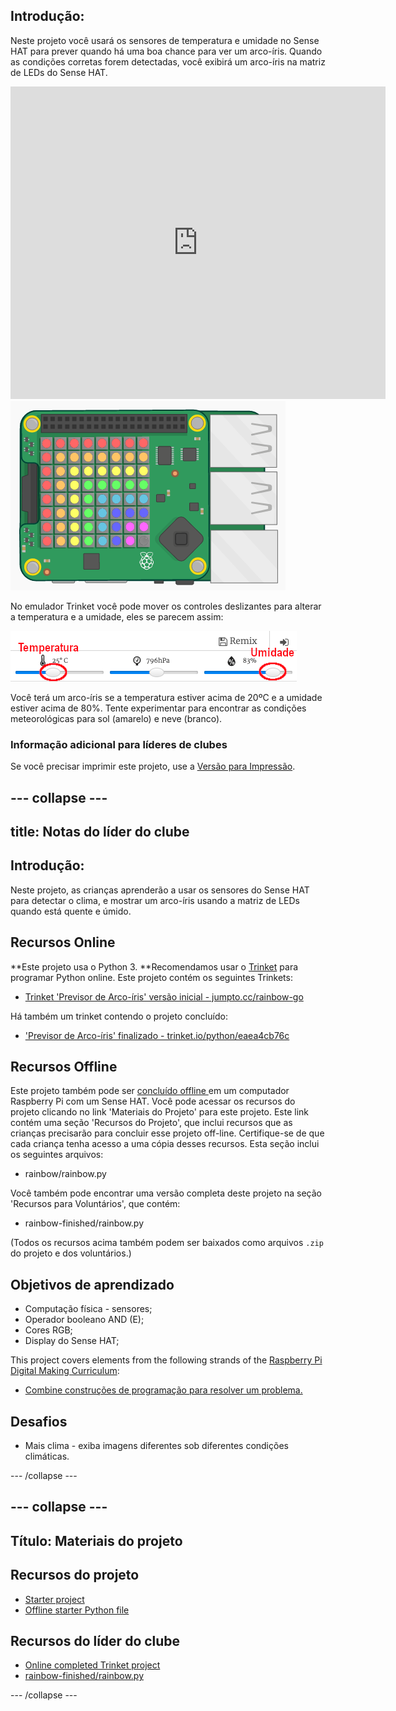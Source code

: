 ## Introdução:

Neste projeto você usará os sensores de temperatura e umidade no Sense HAT para prever quando há uma boa chance para ver um arco-íris. Quando as condições corretas forem detectadas, você exibirá um arco-íris na matriz de LEDs do Sense HAT.

<div class="trinket">
  <iframe src="https://trinket.io/embed/python/eaea4cb76c?outputOnly=true&start=result" width="600" height="500" frameborder="0" marginwidth="0" marginheight="0" allowfullscreen>
</iframe> <img src="images/rainbow-final.png" />
</div>

No emulador Trinket você pode mover os controles deslizantes para alterar a temperatura e a umidade, eles se parecem assim:

![screenshot](images/rainbow-sliders.png)

Você terá um arco-íris se a temperatura estiver acima de 20ºC e a umidade estiver acima de 80%. Tente experimentar para encontrar as condições meteorológicas para sol (amarelo) e neve (branco).

### Informação adicional para líderes de clubes

Se você precisar imprimir este projeto, use a [Versão para Impressão](https://projects.raspberrypi.org/en/projects/rainbow-predictor/print).

## \--- collapse \---

## title: Notas do líder do clube

## Introdução:

Neste projeto, as crianças aprenderão a usar os sensores do Sense HAT para detectar o clima, e mostrar um arco-íris usando a matriz de LEDs quando está quente e úmido.

## Recursos Online

**Este projeto usa o Python 3. **Recomendamos usar o [Trinket](https://trinket.io/) para programar Python online. Este projeto contém os seguintes Trinkets:

* [Trinket 'Previsor de Arco-íris' versão inicial - jumpto.cc/rainbow-go](http://jumpto.cc/rainbow-go)

Há também um trinket contendo o projeto concluído:

* ['Previsor de Arco-íris' finalizado - trinket.io/python/eaea4cb76c](https://trinket.io/python/eaea4cb76c)

## Recursos Offline

Este projeto também pode ser [ concluído offline ](https://www.codeclubprojects.org/en-GB/resources/physical-sense-hat/) em um computador Raspberry Pi com um Sense HAT. Você pode acessar os recursos do projeto clicando no link 'Materiais do Projeto' para este projeto. Este link contém uma seção 'Recursos do Projeto', que inclui recursos que as crianças precisarão para concluir esse projeto off-line. Certifique-se de que cada criança tenha acesso a uma cópia desses recursos. Esta seção inclui os seguintes arquivos:

* rainbow/rainbow.py

Você também pode encontrar uma versão completa deste projeto na seção 'Recursos para Voluntários', que contém:

* rainbow-finished/rainbow.py

(Todos os recursos acima também podem ser baixados como arquivos `.zip` do projeto e dos voluntários.)

## Objetivos de aprendizado

* Computação física - sensores;
* Operador booleano AND (E); 
* Cores RGB;
* Display do Sense HAT;

This project covers elements from the following strands of the [Raspberry Pi Digital Making Curriculum](https://rpf.io/curriculum):

* [Combine construções de programação para resolver um problema.](https://www.raspberrypi.org/curriculum/programming/builder)

## Desafios

* Mais clima - exiba imagens diferentes sob diferentes condições climáticas. 

\--- /collapse \---

## \--- collapse \---

## Título: Materiais do projeto

## Recursos do projeto

* [Starter project](http://jumpto.cc/rainbow-go)
* [Offline starter Python file](resources/rainbow-rainbow.py)

## Recursos do líder do clube

* [Online completed Trinket project](https://trinket.io/python/eaea4cb76c)
* [rainbow-finished/rainbow.py](resources/rainbow-final-rainbow.py)

\--- /collapse \---